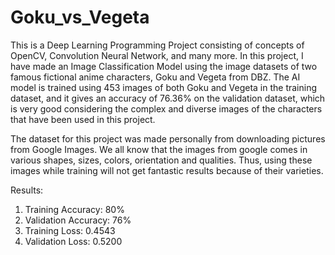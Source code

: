 # Goku_vs_Vegeta
This is a Deep Learning Programming Project consisting of concepts of OpenCV, Convolution Neural Network, and many more. In this project, I have made an Image Classification Model using the image datasets of two famous fictional anime characters, Goku and Vegeta from DBZ. 
The AI model is trained using 453 images of both Goku and Vegeta in the training dataset, and it gives an accuracy of 76.36% on the validation dataset, which is very good considering the complex and diverse images of the characters that have been used in this project.

The dataset for this project was made personally from downloading pictures from Google Images. We all know that the images from google comes in various shapes, sizes, colors, orientation and qualities. Thus, using these images while training will not get fantastic results because of their varieties.

Results:
1. Training Accuracy: 80%
2. Validation Accuracy: 76%
3. Training Loss: 0.4543
4. Validation Loss: 0.5200
